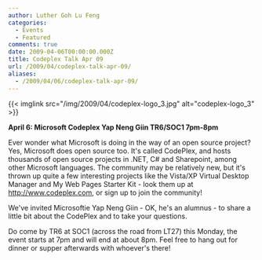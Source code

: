 ```yaml
---
author: Luther Goh Lu Feng
categories:
  - Events
  - Featured
comments: true
date: 2009-04-06T00:00:00.000Z
title: Codeplex Talk Apr 09
url: /2009/04/codeplex-talk-apr-09/
aliases:
  - /2009/04/06/codeplex-talk-apr-09/
---
```


{{< imglink src="/img/2009/04/codeplex-logo_3.jpg" alt="codeplex-logo_3" >}}

<strong>April 6:
Microsoft Codeplex
Yap Neng Giin
TR6/SOC1
7pm-8pm</strong>

Ever wonder what Microsoft is doing in the way of an open source project? Yes, Microsoft does open source too. It's called CodePlex, and hosts thousands of open source projects in .NET, C# and Sharepoint, among other Microsoft languages. The community may be relatively new, but it's thrown up quite a few interesting projects like the Vista/XP Virtual Desktop Manager and My Web Pages Starter Kit - look them up at <a href="http://www.codeplex.com">http://www.codeplex.com</a>, or sign up to join the community!

We've invited Microsoftie Yap Neng Giin - OK, he's an alumnus - to share a little bit about the CodePlex and to take your questions.

Do come by TR6 at SOC1 (across the road from LT27) this Monday, the event starts at 7pm and will end at about 8pm. Feel free to hang out for dinner or supper afterwards with whoever's there!
